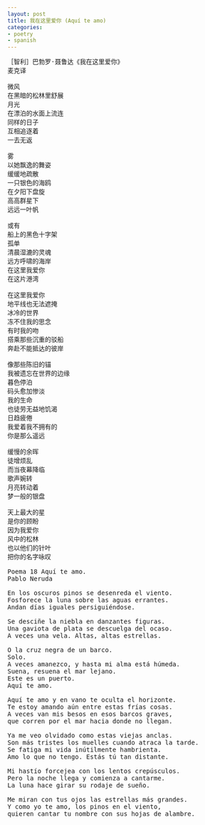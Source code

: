 ```yaml
---
layout: post
title: 我在这里爱你 (Aquí te amo)
categories:
- poetry
- spanish
---
```


<pre>
［智利］巴勃罗·聂鲁达《我在这里爱你》
麦克译

微风
在黑暗的松林里舒展
月光
在漂泊的水面上流连
同样的日子
互相追逐着
一去无返

雾
以她飘逸的舞姿
缓缓地疏散
一只银色的海鸥
在夕阳下盘旋
高高群星下
远远一叶帆

或有
船上的黑色十字架
孤单
清晨湿漉的灵魂
远方呼啸的海岸
在这里我爱你
在这片港湾

在这里我爱你
地平线也无法遮掩
冰冷的世界
冻不住我的思念
有时我的吻
搭乘那些沉重的驳船
奔赴不能抵达的彼岸

像那些陈旧的锚
我被遗忘在世界的边缘
暮色停泊
码头愈加惨淡
我的生命
也徒劳无益地饥渴
日趋疲倦
我爱着我不拥有的
你是那么遥远

缓慢的余晖
徒增烦乱
而当夜幕降临
歌声婉转
月亮转动着
梦一般的银盘

天上最大的星
是你的顾盼
因为我爱你
风中的松林
也以他们的针叶
把你的名字咏叹

Poema 18 Aquí te amo.
Pablo Neruda

En los oscuros pinos se desenreda el viento.
Fosforece la luna sobre las aguas errantes.
Andan días iguales persiguiéndose.

Se desciñe la niebla en danzantes figuras.
Una gaviota de plata se descuelga del ocaso.
A veces una vela. Altas, altas estrellas.

O la cruz negra de un barco.
Solo.
A veces amanezco, y hasta mi alma está húmeda.
Suena, resuena el mar lejano.
Este es un puerto.
Aquí te amo.

Aquí te amo y en vano te oculta el horizonte.
Te estoy amando aún entre estas frías cosas.
A veces van mis besos en esos barcos graves,
que corren por el mar hacia donde no llegan.

Ya me veo olvidado como estas viejas anclas.
Son más tristes los muelles cuando atraca la tarde.
Se fatiga mi vida inútilmente hambrienta.
Amo lo que no tengo. Estás tú tan distante.

Mi hastío forcejea con los lentos crepúsculos.
Pero la noche llega y comienza a cantarme.
La luna hace girar su rodaje de sueño.

Me miran con tus ojos las estrellas más grandes.
Y como yo te amo, los pinos en el viento,
quieren cantar tu nombre con sus hojas de alambre.
</pre>
